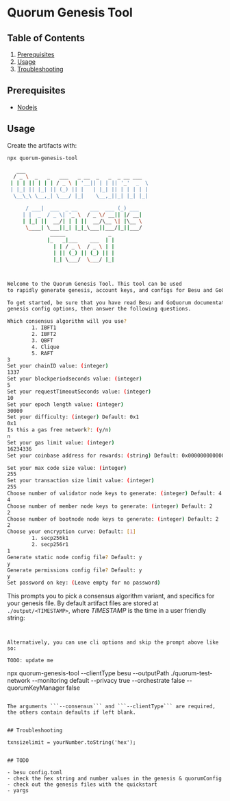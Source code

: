 # Quorum Genesis Tool


## Table of Contents
1. [Prerequisites](#prerequisites)
2. [Usage](#usage)
3. [Troubleshooting](#troubleshooting)

## Prerequisites

- [Nodejs](https://nodejs.org/en/download/) 

## Usage

Create the artifacts with:

```bash
npx quorum-genesis-tool

   ___
  / _ \  _   _   ___   _ __  _   _  _ __ ___
 | | | || | | | / _ \ | '__|| | | || '_'  _  \
 | |_| || |_| || (_) || |   | |_| || | | | | |
  \__\_\ \__,_| \___/ |_|    \__,_||_| |_| |_|

      / ___|  ___  _ __    ___  ___ (_) ___
     | |  _  / _ \| '_ \  / _ \/ __|| |/ __|
     | |_| ||  __/| | | ||  __/\__ \| |\__ \
      \____| \___||_| |_|_\___||___/|_||___/
              _____              _
             |_   _|___    ___  | |
               | | / _ \  / _ \ | |
               | || (_) || (_) || |
               |_| \___/  \___/ |_|



Welcome to the Quorum Genesis Tool. This tool can be used
to rapidly generate genesis, account keys, and configs for Besu and GoQuorum.

To get started, be sure that you have read Besu and GoQuorum documentation regarding
genesis config options, then answer the following questions.

Which consensus algorithm will you use?
        1. IBFT1
        2. IBFT2
        3. QBFT
        4. Clique
        5. RAFT
3
Set your chainID value: (integer)
1337
Set your blockperiodseconds value: (integer)
5
Set your requestTimeoutSeconds value: (integer)
10
Set your epoch length value: (integer)
30000
Set your difficulty: (integer) Default: 0x1
0x1
Is this a gas free network?: (y/n)
n
Set your gas limit value: (integer)
16234336
Set your coinbase address for rewards: (string) Default: 0x0000000000000000000000000000000000000000

Set your max code size value: (integer)
255
Set your transaction size limit value: (integer)
255
Choose number of validator node keys to generate: (integer) Default: 4
4
Choose number of member node keys to generate: (integer) Default: 2
2
Choose number of bootnode node keys to generate: (integer) Default: 2
2
Choose your encryption curve: Default: [1]
        1. secp256k1
        2. secp256r1
1
Generate static node config file? Default: y
y
Generate permissions config file? Default: y
y
Set password on key: (Leave empty for no password)

```
 
This prompts you to pick a consensus algorithm variant, and specifics for your genesis file. By 
default artifact files are stored at `./output/<TIMESTAMP>`, where *TIMESTAMP* is the time in a user friendly string:

```


Alternatively, you can use cli options and skip the prompt above like so:

TODO: update me
```
npx quorum-genesis-tool --clientType besu --outputPath ./quorum-test-network --monitoring default --privacy true --orchestrate false --quorumKeyManager false
```

The arguments ```--consensus``` and ```--clientType``` are required, the others contain defaults if left blank.


## Troubleshooting

txnsizelimit = yourNumber.toString('hex');


## TODO

- besu config.toml
- check the hex string and number values in the genesis & quorumConfig
- check out the genesis files with the quickstart
- yargs 


